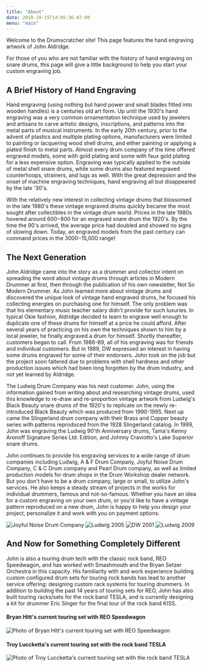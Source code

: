 ```yaml
---
title: "About"
date: 2018-10-15T14:05:36-07:00
menu: "main"
---
```


Welcome to the Drumscratcher site! This page features the hand engraving artwork of John Aldridge.

For those of you who are not familiar with the history of hand
engraving on snare drums, this page will give a little background to
help you start your custom engraving job.

## A Brief History of Hand Engraving

Hand engraving (using nothing but hand power and small blades fitted
into wooden handles) is a centuries old art form. Up until the 1930's
hand engraving was a very common ornamentation technique used by
jewelers and artisans to carve artistic designs, inscriptions, and
patterns into the metal parts of musical instruments. In the early
20th century, prior to the advent of plastics and multiple plating
options, manufacturers were limited to painting or lacquering wood
shell drums, and either painting or applying a plated finish to metal
parts. Almost every drum company of the time offered engraved models,
some with gold plating and some with faux gold plating for a less
expensive option. Engraving was typically applied to the outside of
metal shell snare drums, while some drums also featured engraved
counterhoops, strainers, and lugs as well. With the great depression
and the onset of machine engraving techniques, hand engraving all but
disappeared by the late '30's.

With the relatively new interest in collecting vintage drums that
blossomed in the late 1980's these vintage engraved drums quickly
became the most sought after collectibles in the vintage drum
world. Prices in the late 1980s hovered around $600-$800 for an
engraved snare drum the 1920's. By the time the 90's arrived, the
average price had doubled and showed no signs of slowing down. Today,
an engraved models from the past century can command prices in the
$3000-$15,000 range!

## The Next Generation

John Aldridge came into the story as a drummer and collector intent on
spreading the word about vintage drums through articles in Modern
Drummer at first, then through the publication of his own newsletter,
Not So Modern Drummer. As John learned more about vintage drums and
discovered the unique look of vintage hand engraved drums, he focused
his collecting energies on purchasing one for himself. The only
problem was that his elementary music teacher salary didn't provide
for such luxuries. In typical Okie fashion, Aldridge decided to learn
to engrave well enough to duplicate one of these drums for himself at
a price he could afford. After several years of practicing on his own
the techniques shown to him by a local jeweler, he finally engraved a
drum for himself. Shortly thereafter, customers began to call. From
1986-89, all of his engraving was for friends and individual
customers. But in 1989, DW expressed an interest in having some drums
engraved for some of their endorsers. John took on the job but the
project soon faltered due to problems with shell hardness and other
production issues which had been long forgotten by the drum industry,
and not yet learned by Aldridge.

The Ludwig Drum Company was his next customer. John, using the
information gained from writing about and researching vintage drums,
used this knowledge to re-draw and re-proportion vintage artwork from
Ludwig's Black Beauty snare drums of the 1920's to replicate on the
newly re-introduced Black Beauty which was produced from
1990-1995. Next up came the Slingerland drum company with their Brass
and Copper beauty series with patterns reproduced from the 1928
Slingerland catalog. In 1999, John was engraving the Ludwig 90'th
Anniversary drums, Tama's Kenny Aronoff Signature Series Ltd. Edition,
and Johnny Craviotto's Lake Superior snare drums.

John continues to provide his engraving services to a wide range of
drum companies including Ludwig, A & F Drum Company, Joyful Noise Drum
Company, C & C Drum company and Pearl Drum company, as well as limited
production models for drum shops in the Drum Workshop dealer
network. But you don't have to be a drum company, large or small, to
utilize John's services. He also keeps a steady stream of projects in
the works for individual drummers, famous and not-so-famous. Whether
you have an idea for a custom engraving on your own drum, or you'd
like to have a vintage pattern reproduced on a new drum, John is happy
to help you design your project, personalize it and work with you on
payment options.

![Joyful Noise Drum Company](/images/jndc.jpg)
![Ludwig 2005](/images/ludwig_2005.jpg)
![DW 2001](/images/dw_2001.jpg)
![Ludwig 2009](/images/ludwig_2009.jpg)

## And Now for Something Completely Different

John is also a touring drum tech with the classic rock band, REO
Speedwagon, and has worked with Smashmouth and the Bryan Setzer
Orchestra in this capacity. His familiarity with and work experience
building custom configured drum sets for touring rock bands has lead
to another service offering: designing custom rack systems for touring
drummers. In addition to building the past 14 years of touring sets
for REO, John has also built touring racks/sets for the rock band
TESLA, and is currently designing a kit for drummer Eric Singer for
the final tour of the rock band KISS.

#### Bryan Hitt's current touring set with REO Speedwagon
![Photo of Bryan Hitt's current touring set with REO Speedwagon](/images/hitt_kit.jpg)

#### Troy Luccketta's current touring set with the rock band TESLA
![Photo of Troy Luccketta's current touring set with the rock band TESLA](/images/tesla_kit.jpg)
